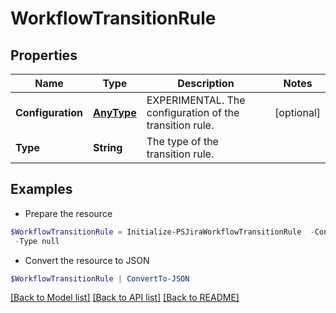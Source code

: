 # WorkflowTransitionRule
## Properties

Name | Type | Description | Notes
------------ | ------------- | ------------- | -------------
**Configuration** | [**AnyType**](.md) | EXPERIMENTAL. The configuration of the transition rule. | [optional] 
**Type** | **String** | The type of the transition rule. | 

## Examples

- Prepare the resource
```powershell
$WorkflowTransitionRule = Initialize-PSJiraWorkflowTransitionRule  -Configuration null `
 -Type null
```

- Convert the resource to JSON
```powershell
$WorkflowTransitionRule | ConvertTo-JSON
```

[[Back to Model list]](../README.md#documentation-for-models) [[Back to API list]](../README.md#documentation-for-api-endpoints) [[Back to README]](../README.md)

